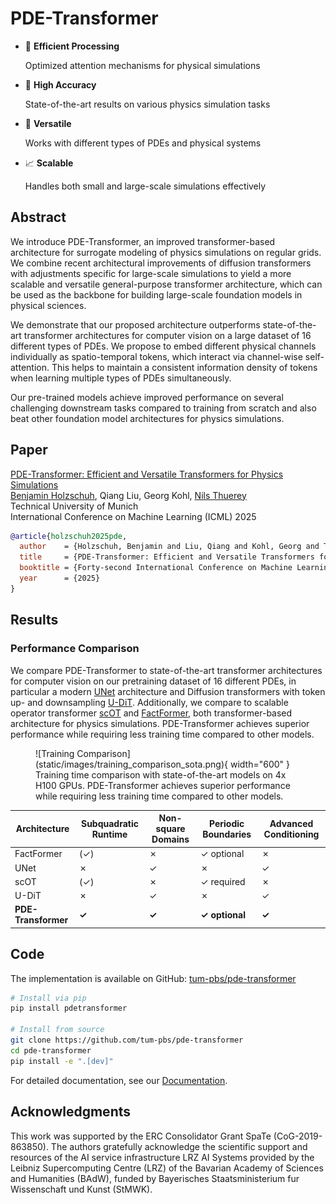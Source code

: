 # PDE-Transformer

<div class="grid cards" markdown>

- :rocket: **Efficient Processing**
    
    Optimized attention mechanisms for physical simulations

- :dart: **High Accuracy**
    
    State-of-the-art results on various physics simulation tasks

- :arrows_counterclockwise: **Versatile**
    
    Works with different types of PDEs and physical systems

- :chart_with_upwards_trend: **Scalable**
    
    Handles both small and large-scale simulations effectively

</div>

## Abstract

We introduce PDE-Transformer, an improved transformer-based architecture for surrogate modeling of physics simulations on regular grids. We combine recent architectural improvements of diffusion transformers with adjustments specific for large-scale simulations to yield a more scalable and versatile general-purpose transformer architecture, which can be used as the backbone for building large-scale foundation models in physical sciences.

We demonstrate that our proposed architecture outperforms state-of-the-art transformer architectures for computer vision on a large dataset of 16 different types of PDEs. We propose to embed different physical channels individually as spatio-temporal tokens, which interact via channel-wise self-attention. This helps to maintain a consistent information density of tokens when learning multiple types of PDEs simultaneously.

Our pre-trained models achieve improved performance on several challenging downstream tasks compared to training from scratch and also beat other foundation model architectures for physics simulations.

## Paper

[PDE-Transformer: Efficient and Versatile Transformers for Physics Simulations](https://arxiv.org/abs/2505.24717)<br>
[Benjamin Holzschuh](https://www.linkedin.com/in/benjamin-holzschuh/), Qiang Liu, Georg Kohl, [Nils Thuerey](https://ge.in.tum.de/about/n-thuerey/)<br>
Technical University of Munich<br>
International Conference on Machine Learning (ICML) 2025

```bibtex
@article{holzschuh2025pde,
  author    = {Holzschuh, Benjamin and Liu, Qiang and Kohl, Georg and Thuerey, Nils},
  title     = {PDE-Transformer: Efficient and Versatile Transformers for Physics Simulations},
  booktitle = {Forty-second International Conference on Machine Learning, {ICML} 2025, Vancouver, Canada, July 13-19, 2025},
  year      = {2025}
}
```

## Results

### Performance Comparison

We compare PDE-Transformer to state-of-the-art transformer architectures for computer vision on our pretraining dataset of 16 different PDEs, in particular a modern [UNet](https://github.com/tqch/ddpm-torch) architecture and Diffusion transformers with token up- and downsampling [U-DiT](https://github.com/YuchuanTian/U-DiT). Additionally, we compare to scalable operator transformer [scOT](https://github.com/camlab-ethz/poseidon) and [FactFormer](https://github.com/BaratiLab/FactFormer), both transformer-based architecture for physics simulations. PDE-Transformer achieves superior performance while requiring less training time compared to other models.

<figure markdown>
  ![Training Comparison](static/images/training_comparison_sota.png){ width="600" }
  <figcaption>Training time comparison with state-of-the-art models on 4x H100 GPUs. PDE-Transformer achieves superior performance while requiring less training time compared to other models.</figcaption>
</figure>

| Architecture | Subquadratic Runtime | Non-square Domains | Periodic Boundaries | Advanced Conditioning |
|--------------|---------------------|-------------------|-------------------|---------------------|
| FactFormer | (✓) | ✗ | ✓ optional | ✗ |
| UNet | ✗ | ✓ | ✗ | ✓ |
| scOT | (✓) | ✗ | ✓ required | ✗ |
| U-DiT | ✗ | ✓ | ✗ | ✓ |
| **PDE-Transformer** | **✓** | **✓** | **✓ optional** | **✓** |

## Code

The implementation is available on GitHub: [tum-pbs/pde-transformer](https://github.com/tum-pbs/pde-transformer)

```bash
# Install via pip
pip install pdetransformer

# Install from source
git clone https://github.com/tum-pbs/pde-transformer
cd pde-transformer
pip install -e ".[dev]"
```

For detailed documentation, see our [Documentation](getting-started.md).


## Acknowledgments

This work was supported by the ERC Consolidator Grant
SpaTe (CoG-2019-863850). The authors gratefully acknowledge the scientific support and resources of the AI service
infrastructure LRZ AI Systems provided by the Leibniz Supercomputing Centre (LRZ) of the Bavarian Academy of
Sciences and Humanities (BAdW), funded by Bayerisches
Staatsministerium fur Wissenschaft und Kunst (StMWK).
